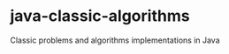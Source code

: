 java-classic-algorithms
=======================

 Classic problems and algorithms implementations in Java 
